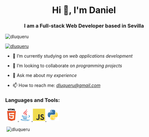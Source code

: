 <h1 align="center">Hi 👋, I'm Daniel</h1>
<h3 align="center">I am a Full-stack Web Developer based in Sevilla</h3>


<p align="left"> <img src="https://komarev.com/ghpvc/?username=dluqueru&label=Profile%20views&color=0e75b6&style=flat" alt="dluqueru" /> </p>

<p align="left"> <a href="https://github.com/ryo-ma/github-profile-trophy"><img src="https://github-profile-trophy.vercel.app/?username=dluqueru" alt="dluqueru" /></a> </p>

- 🔭 I’m currently studying on *web applications development*

- 👯 I’m looking to collaborate on *programming projects*

- 💬 Ask me about *my experience*

- 📫 How to reach me: *dluqueru@gmail.com*


<p align="left">
</p>

<h3 align="left">Languages and Tools:</h3>
<p align="left"> <a href="https://www.w3.org/html/" target="_blank" rel="noreferrer"> <img src="https://raw.githubusercontent.com/devicons/devicon/master/icons/html5/html5-original-wordmark.svg" alt="html5" width="40" height="40"/> </a> <a href="https://www.java.com" target="_blank" rel="noreferrer"> <img src="https://raw.githubusercontent.com/devicons/devicon/master/icons/java/java-original.svg" alt="java" width="40" height="40"/> </a> <a href="https://developer.mozilla.org/en-US/docs/Web/JavaScript" target="_blank" rel="noreferrer"> <img src="https://raw.githubusercontent.com/devicons/devicon/master/icons/javascript/javascript-original.svg" alt="javascript" width="40" height="40"/> </a> <a href="https://www.python.org" target="_blank" rel="noreferrer"> <img src="https://raw.githubusercontent.com/devicons/devicon/master/icons/python/python-original.svg" alt="python" width="40" height="40"/> </a> </p>

<p>&nbsp;<img align="center" src="https://github-readme-stats.vercel.app/api?username=dluqueru&show_icons=true&locale=en" alt="dluqueru" /></p>
